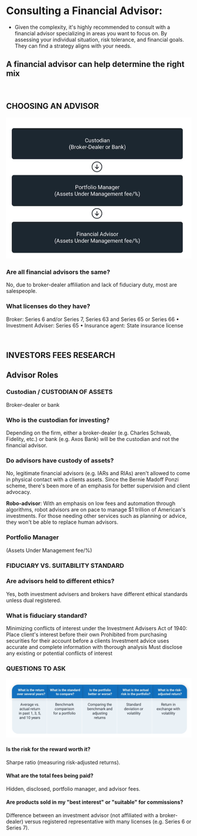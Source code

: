 # Consulting a Financial Advisor:

* Given the complexity, it's highly recommended to consult with a financial advisor specializing in areas you want to focus on. By assessing your individual situation, risk tolerance, and financial goals.  They can find a strategy aligns with your needs.

## A financial advisor can help determine the right mix
‌

## CHOOSING AN ADVISOR

![terms](<static/Advisor Roles.png>)

### Are all financial advisors the same?

No, due to broker-dealer affiliation and lack of fiduciary duty, most are
salespeople.

### What licenses do they have?

Broker: Series 6 and/or Series 7, Series 63 and Series 65 or Series 66
• Investment Adviser: Series 65
• Insurance agent: State insurance license

‌

## INVESTORS FEES RESEARCH

## Advisor Roles

### Custodian / CUSTODIAN OF ASSETS

Broker-dealer or bank

### Who is the custodian for investing?

Depending on the firm, either a broker-dealer (e.g. Charles Schwab, Fidelity, etc.)
or bank (e.g. Axos Bank) will be the custodian and not the financial advisor.

### Do advisors have custody of assets?

No, legitimate financial advisors (e.g. IARs and RIAs) aren't allowed to come in
physical contact with a clients assets. Since the Bernie Madoff Ponzi scheme,
there's been more of an emphasis for better supervision and client advocacy.

**Robo-advisor**: With an emphasis on low fees and automation through algorithms, robot advisors are on pace to manage $1 trillion of American's investments. For those needing other services such as planning or advice, they won't be able to replace human advisors.

### Portfolio Manager

(Assets Under Management fee/%)

### FIDUCIARY VS. SUITABILITY STANDARD

### Are advisors held to different ethics?

Yes, both investment advisers and brokers have different ethical
standards unless dual registered.

### What is fiduciary standard?

Minimizing conflicts of interest under the Investment Advisers
Act of 1940:
Place client's interest before their own
Prohibited from purchasing securities for their account
before a clients
Investment advice uses accurate and complete information
with thorough analysis
Must disclose any existing or potential conflicts of interest

### QUESTIONS TO ASK

![questions to ask](<static/Questions to Ask.png>)

#### Is the risk for the reward worth it?

Sharpe ratio (measuring risk-adjusted returns).

#### What are the total fees being paid?

Hidden, disclosed, portfolio manager, and advisor fees.

#### Are products sold in my "best interest" or "suitable" for commissions?

Difference between an investment advisor (not affiliated with a broker-dealer)
versus registered representative with many licenses (e.g. Series 6 or Series 7).
